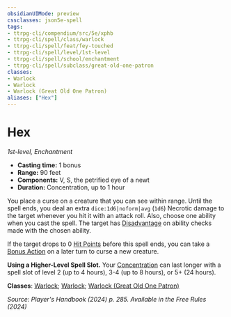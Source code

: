 ```yaml
---
obsidianUIMode: preview
cssclasses: json5e-spell
tags:
- ttrpg-cli/compendium/src/5e/xphb
- ttrpg-cli/spell/class/warlock
- ttrpg-cli/spell/feat/fey-touched
- ttrpg-cli/spell/level/1st-level
- ttrpg-cli/spell/school/enchantment
- ttrpg-cli/spell/subclass/great-old-one-patron
classes:
- Warlock
- Warlock
- Warlock (Great Old One Patron)
aliases: ["Hex"]
---
```

# Hex
*1st-level, Enchantment*  

- **Casting time:** 1 bonus
- **Range:** 90 feet
- **Components:** V, S, the petrified eye of a newt
- **Duration:** Concentration, up to 1 hour

You place a curse on a creature that you can see within range. Until the spell ends, you deal an extra `dice:1d6|noform|avg` (`1d6`) Necrotic damage to the target whenever you hit it with an attack roll. Also, choose one ability when you cast the spell. The target has [Disadvantage](3-Compendium/rules/variant-rules/disadvantage-xphb.md) on ability checks made with the chosen ability.

If the target drops to 0 [Hit Points](3-Compendium/rules/variant-rules/hit-points-xphb.md) before this spell ends, you can take a [Bonus Action](3-Compendium/rules/variant-rules/bonus-action-xphb.md) on a later turn to curse a new creature.

**Using a Higher-Level Spell Slot.** Your [Concentration](3-Compendium/rules/conditions.md#Concentration) can last longer with a spell slot of level 2 (up to 4 hours), 3-4 (up to 8 hours), or 5+ (24 hours).

**Classes**: [Warlock](list-spells-classes-warlock); [Warlock](list-spells-classes-warlock); [Warlock (Great Old One Patron)](list-spells-classes-warlock-xphb-great-old-one-patron-xphb)

*Source: Player's Handbook (2024) p. 285. Available in the Free Rules (2024)*